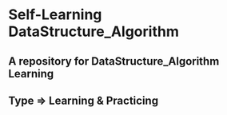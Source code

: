 ﻿# Self-Learning DataStructure_Algorithm

## A repository for DataStructure_Algorithm Learning

## Type => Learning & Practicing
